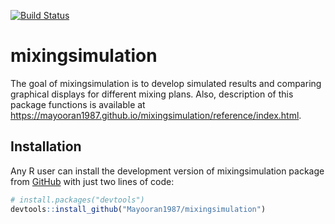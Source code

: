 
[![Build
Status](https://travis-ci.com/Mayooran1987/mixingsimulation.svg?branch=main)](https://travis-ci.com/Mayooran1987/mixingsimulation)

# mixingsimulation

The goal of mixingsimulation is to develop simulated results and
comparing graphical displays for different mixing plans. Also,
description of this package functions is available at
<https://mayooran1987.github.io/mixingsimulation/reference/index.html>.

## Installation

Any R user can install the development version of mixingsimulation
package from [GitHub](https://github.com/) with just two lines of code:

``` r
# install.packages("devtools")
devtools::install_github("Mayooran1987/mixingsimulation")
```

<!-- The homogenisation occurs stage-by-stage in the powder-mixing process, which is illustrated in the following Figure. -->

<!-- ```{r, fig.cap="\\label{Figure 1} Explanation of the analytical sample preparation process for microorganisms testing"} -->

<!-- knitr::include_graphics("analytical_sample.pdf") -->

<!-- ``` -->

